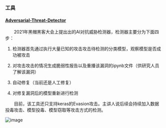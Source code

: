 

### 工具

#### [Adversarial-Threat-Detector](https://github.com/gyoisamurai/Adversarial-Threat-Detector)

&emsp;&emsp;2021年黑帽黑客大会上提出出的AI对抗威胁检测器，检测器主要分为下面四步：

1. 检测器首先通过执行大量已知的攻击攻击待检测的分类模型，观察模型是否成功被攻击

2. 对攻击攻击的情况生成脆弱性报告以及重播该漏洞的ipynb文件（供研究人员了解该漏洞）

3. 自动修复（当前还是人工修复）

4. 对修复漏洞后的模型重新进行检测

&emsp;&emsp;目前，该工具还只支持keras的Evasion攻击。主讲人说后续会持续加入数据投毒攻击、模型投毒、模型窃取等攻击方式的检测。

![image](https://raw.githubusercontent.com/AnchoretY/images/master/blog/image.8kp1i4nl69.png)